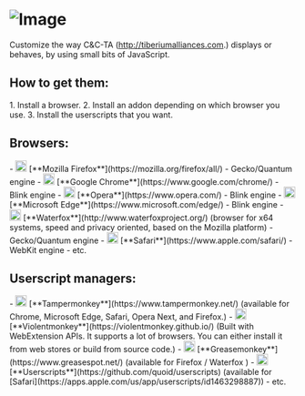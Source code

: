 # ![Image](https://media.contentapi.ea.com/content/dam/eacom/en-us/common/hero-cncta-logo.png)

Customize the way C&C-TA (http://tiberiumalliances.com.) displays or behaves, by using small bits of JavaScript.

<h2>How to get them:</h2>
  1. Install a browser.
  2. Install an addon depending on which browser you use.
  3. Install the userscripts that you want.

<h2>Browsers:</h2>
- <img src="https://www.mozilla.org/media/protocol/img/logos/firefox/browser/logo.eb1324e44442.svg" height="20"/> [**Mozilla Firefox**](https://mozilla.org/firefox/all/) -  Gecko/Quantum engine
- <img src="https://www.google.com/chrome/static/images/chrome-logo-m100.svg" height="20"/> [**Google Chrome**](https://www.google.com/chrome/) - Blink engine
- <img src="https://cdn-production-opera-website.operacdn.com/staticfiles/assets/images/logo/logo-flat.724a32ec0873.svg" height="20"/> [**Opera**](https://www.opera.com/) - Blink engine
- <img src="https://edgestatic.azureedge.net/shared/cms/lrs1c69a1j/section-images/2c3f3c46bd764335beec466a0acfde0e.png" height="20"/> [**Microsoft Edge**](https://www.microsoft.com/edge/) - Blink engine
- <img src="https://www.waterfox.net/images/waterfox-icon.svg" height="20"/> [**Waterfox**](http://www.waterfoxproject.org/) (browser for x64 systems, speed and privacy oriented, based on the Mozilla platform) - Gecko/Quantum engine
- <img src="https://support.apple.com/content/dam/edam/applecare/images/en_US/psp/psp_heroes/mini-hero-safari.png" height="20"/> [**Safari**](https://www.apple.com/safari/) - WebKit engine
- etc.

<h2>Userscript managers:</h2>
- <img src="https://www.tampermonkey.net/images/ape.svg" height="20"/> [**Tampermonkey**](https://www.tampermonkey.net/) (available for Chrome, Microsoft Edge, Safari, Opera Next, and Firefox.)
- <img src="https://violentmonkey.github.io/static/vm-6437e4e5a400c6eff1c23ead4d549b0a.png" height="20"/> [**Violentmonkey**](https://violentmonkey.github.io/) (Built with WebExtension APIs. It supports a lot of browsers. You can either install it from web stores or build from source code.)
- <img src="https://addons.mozilla.org/user-media/addon_icons/0/748-64.png" height="20"/> [**Greasemonkey**](https://www.greasespot.net/) (available for Firefox / Waterfox )
- <img src="https://is1-ssl.mzstatic.com/image/thumb/Purple126/v4/60/80/51/60805145-b1d7-ada7-774e-5baeb7055b15/AppIcon-85-220-4-2x.png/246x0w.webp" height="20"/> [**Userscripts**](https://github.com/quoid/userscripts) (available for [Safari](https://apps.apple.com/us/app/userscripts/id1463298887))
- etc.
  
